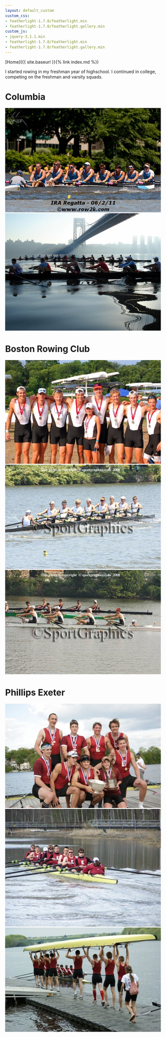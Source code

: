```yaml
---
layout: default_custom
custom_css:
- featherlight-1.7.0/featherlight.min
- featherlight-1.7.0/featherlight.gallery.min
custom_js:
- jquery-3.1.1.min
- featherlight-1.7.0/featherlight.min
- featherlight-1.7.0/featherlight.gallery.min
---
```

[Home]({{ site.baseurl }}{% link index.md %})

I started rowing in my freshman year of highschool. I continued in college, competing on the freshman and varsity squads.

Columbia
====================
<section
  data-featherlight-gallery
  data-featherlight-filter="a"
>
  <a href="/assets/img/photos/rowing/columbia-ira.jpg">
    <img src="/assets/img/photos/rowing/columbia-ira.jpg">
  </a>
  <a href="/assets/img/photos/rowing/columbia-bridge.jpg">
    <img src="/assets/img/photos/rowing/columbia-bridge.jpg">
  </a>
</section>

Boston Rowing Club
====================
<section
  data-featherlight-gallery
  data-featherlight-filter="a"
>
  <a href="/assets/img/photos/rowing/brc-medal.jpg">
    <img src="/assets/img/photos/rowing/brc-medal.jpg">
  </a>
  <a href="/assets/img/photos/rowing/brc-eight.jpg">
    <img src="/assets/img/photos/rowing/brc-eight.jpg">
  </a>
  <a href="/assets/img/photos/rowing/brc-four.jpg">
    <img src="/assets/img/photos/rowing/brc-four.jpg">
  </a>
</section>

Phillips Exeter
====================
<section
  data-featherlight-gallery
  data-featherlight-filter="a"
>
  <a href="/assets/img/photos/rowing/exeter-neira.jpg">
    <img src="/assets/img/photos/rowing/exeter-neira.jpg">
  </a>
  <a href="/assets/img/photos/rowing/exeter-prac.jpg">
    <img src="/assets/img/photos/rowing/exeter-prac.jpg">
  </a>
  <a href="/assets/img/photos/rowing/exeter-boat-up.jpg">
    <img src="/assets/img/photos/rowing/exeter-boat-up.jpg">
  </a>
</section>
